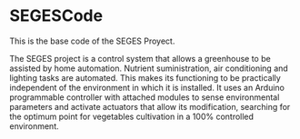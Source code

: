 # SEGESCode
This is the base code of the SEGES Proyect.

The SEGES project is a control system that allows a greenhouse to be assisted by home automation.  Nutrient suministration, air conditioning and lighting tasks are automated. This makes its functioning to be practically independent of the environment in which it is installed. It uses an Arduino programmable controller with attached modules to sense environmental parameters and activate actuators that allow its modification, searching for the optimum point for vegetables cultivation in a 100% controlled environment.
